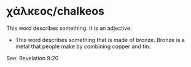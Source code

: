 # χάλκεος/chalkeos
This word describes something. It is an adjective.
* This word describes something that is made of bronze.  Bronze is a metal that people make by combining copper and tin.

See: Revelation 9:20
